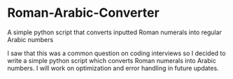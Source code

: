# Roman-Arabic-Converter
A simple python script that converts inputted Roman numerals into regular Arabic numbers


I saw that this was a common question on coding interviews so I decided to write a simple python script which converts Roman numerals into Arabic numbers. I will work on optimization and error handling in future updates.
